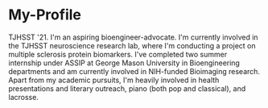 # My-Profile
TJHSST '21. I'm an aspiring bioengineer-advocate. I'm currently involved in the TJHSST neuroscience research lab, where I'm conducting a project on multiple sclerosis protein biomarkers. I've completed two summer internship under ASSIP at George Mason University in Bioengineering departments and am currently involved in NIH-funded Bioimaging research. Apart from  my academic pursuits, I'm heavily involved in health presentations and literary outreach, piano (both pop and classical), and lacrosse.

